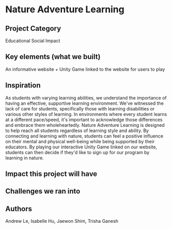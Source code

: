 # Nature Adventure Learning

## Project Category
Educational Social Impact

## Key elements (what we built)
An informative website + Unity Game linked to the website for users to play

## Inspiration
As students with varying learning abilities, we understand the importance of having an effective, supportive learning environment. We've witnessed the lack of care for students, specifically those with learning disabilities or various other styles of learning. In environments where every student learns at a different pace/speed, it's important to acknowledge those differences and embrace them wholeheartedly. Nature Adventure Learning is designed to help reach all students regardless of learning style and ability. By connecting and learning with nature, students can feel a positive influence on their mental and physical well-being while being supported by their educators. By playing our interactive Unity Game linked on our website, students can then decide if they'd like to sign up for our program by learning in nature. 

## Impact this project will have

## Challenges we ran into

## Authors
Andrew Le, Isabelle Hu, Jaewon Shim, Trisha Ganesh
